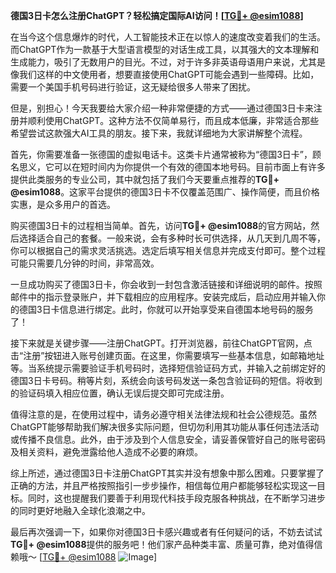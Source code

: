 **德国3日卡怎么注册ChatGPT？轻松搞定国际AI访问！[[TG💪+ @esim1088](https://t.me/s/esim1088)]**

在当今这个信息爆炸的时代，人工智能技术正在以惊人的速度改变着我们的生活。而ChatGPT作为一款基于大型语言模型的对话生成工具，以其强大的文本理解和生成能力，吸引了无数用户的目光。不过，对于许多非英语母语用户来说，尤其是像我们这样的中文使用者，想要直接使用ChatGPT可能会遇到一些障碍。比如，需要一个美国手机号码进行验证，这无疑给很多人带来了困扰。

但是，别担心！今天我要给大家介绍一种非常便捷的方式——通过德国3日卡来注册并顺利使用ChatGPT。这种方法不仅简单易行，而且成本低廉，非常适合那些希望尝试这款强大AI工具的朋友。接下来，我就详细地为大家讲解整个流程。

首先，你需要准备一张德国的虚拟电话卡。这类卡片通常被称为“德国3日卡”，顾名思义，它可以在短时间内为你提供一个有效的德国本地号码。目前市面上有许多提供此类服务的专业公司，其中就包括了我们今天要重点推荐的**TG💪+ @esim1088**。这家平台提供的德国3日卡不仅覆盖范围广、操作简便，而且价格实惠，是众多用户的首选。

购买德国3日卡的过程相当简单。首先，访问**TG💪+ @esim1088**的官方网站，然后选择适合自己的套餐。一般来说，会有多种时长可供选择，从几天到几周不等，你可以根据自己的需求灵活挑选。选定后填写相关信息并完成支付即可。整个过程可能只需要几分钟的时间，非常高效。

一旦成功购买了德国3日卡，你会收到一封包含激活链接和详细说明的邮件。按照邮件中的指示登录账户，并下载相应的应用程序。安装完成后，启动应用并输入你的德国3日卡信息进行绑定。此时，你就可以开始享受来自德国本地号码的服务了！

接下来就是关键步骤——注册ChatGPT。打开浏览器，前往ChatGPT官网，点击“注册”按钮进入账号创建页面。在这里，你需要填写一些基本信息，如邮箱地址等。当系统提示需要验证手机号码时，选择短信验证码方式，并输入之前绑定好的德国3日卡号码。稍等片刻，系统会向该号码发送一条包含验证码的短信。将收到的验证码填入相应位置，确认无误后提交即可完成注册。

值得注意的是，在使用过程中，请务必遵守相关法律法规和社会公德规范。虽然ChatGPT能够帮助我们解决很多实际问题，但切勿利用其功能从事任何违法活动或传播不良信息。此外，由于涉及到个人信息安全，请妥善保管好自己的账号密码及相关资料，避免泄露给他人造成不必要的麻烦。

综上所述，通过德国3日卡注册ChatGPT其实并没有想象中那么困难。只要掌握了正确的方法，并且严格按照指引一步步操作，相信每位用户都能够轻松实现这一目标。同时，这也提醒我们要善于利用现代科技手段克服各种挑战，在不断学习进步的同时更好地融入全球化浪潮之中。

最后再次强调一下，如果你对德国3日卡感兴趣或者有任何疑问的话，不妨去试试**TG💪+ @esim1088**提供的服务吧！他们家产品种类丰富、质量可靠，绝对值得信赖哦～ [[TG💪+ @esim1088](https://t.me/s/esim1088) ![Image](https://i.postimg.cc/4NQfJmqS/Snipaste-2025-05-13-00-14-12.png)]